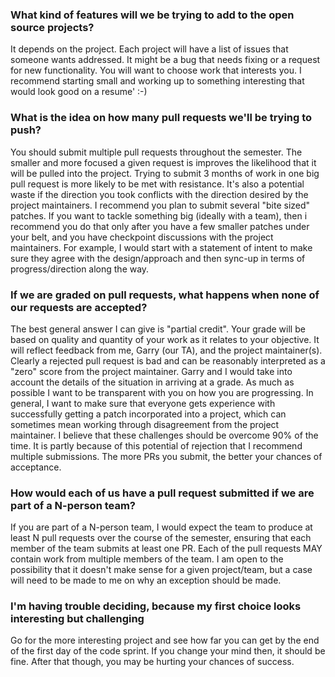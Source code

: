 ### What kind of features will we be trying to add to the open source projects?

It depends on the project.  Each project will have a list of issues
that someone wants addressed.  It might be a bug that needs fixing or
a request for new functionality.  You will want to choose work that
interests you.  I recommend starting small and working up to something
interesting that would look good on a resume' :-)

### What is the idea on how many pull requests we'll be trying to push?

You should submit multiple pull requests throughout the semester.  The
smaller and more focused a given request is improves the likelihood
that it will be pulled into the project.  Trying to submit 3 months of
work in one big pull request is more likely to be met with resistance.
It's also a potential waste if the direction you took conflicts with
the direction desired by the project maintainers.  I recommend you
plan to submit several "bite sized" patches.  If you want to tackle
something big (ideally with a team), then i recommend you do that only
after you have a few smaller patches under your belt, and you have
checkpoint discussions with the project maintainers.  For example, I
would start with a statement of intent to make sure they agree with
the design/approach and then sync-up in terms of progress/direction
along the way.

### If we are graded on pull requests, what happens when none of our requests are accepted?

The best general answer I can give is "partial credit".  Your grade
will be based on quality and quantity of your work as it relates to
your objective.  It will reflect feedback from me, Garry (our TA), and
the project maintainer(s).  Clearly a rejected pull request is bad and
can be reasonably interpreted as a "zero" score from the project
maintainer.  Garry and I would take into account the details of the
situation in arriving at a grade.  As much as possible I want to be
transparent with you on how you are progressing.  In general, I want
to make sure that everyone gets experience with successfully getting a
patch incorporated into a project, which can sometimes mean working
through disagreement from the project maintainer.  I believe that
these challenges should be overcome 90% of the time.  It is partly
because of this potential of rejection that I recommend multiple
submissions.  The more PRs you submit, the better your chances of
acceptance.

### How would each of us have a pull request submitted if we are part of a N-person team?

If you are part of a N-person team, I would expect the team to produce
at least N pull requests over the course of the semester, ensuring
that each member of the team submits at least one PR.  Each of the
pull requests MAY contain work from multiple members of the team.  I
am open to the possibility that it doesn't make sense for a given
project/team, but a case will need to be made to me on why an
exception should be made.

### I'm having trouble deciding, because my first choice looks interesting but challenging

Go for the more interesting project and see how far you can get by the
end of the first day of the code sprint.  If you change your mind
then, it should be fine.  After that though, you may be hurting your
chances of success.
